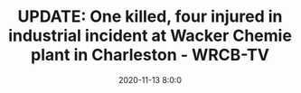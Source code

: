 ---
"title": "UPDATE: One killed, four injured in industrial incident at Wacker Chemie plant in Charleston - WRCB-TV"
"date": "2020-11-13 8:0:0"
"feed_name": "GOOGLENEWSINDUSTRIAL"
"feed_website": "https://news.google.com/search?q=industrial%2Bincident&hl=en-US&gl=US&ceid=US:en"
"feed_rss": "https://news.google.com/rss/search?q=industrial%2Bincident&hl=en-US&gl=US&ceid=US:en"
"link": "https://www.wrcbtv.com/story/42909110/update-one-killed-four-injured-in-industrial-incident-at-wacker-chemie-plant-in-charleston"
"file": "_posts/2021-1-1-07c51f0fc2229b00eb3bff16b4d79a4469c66c7e.md"
"accident": "1"
"drilling": "0"
---